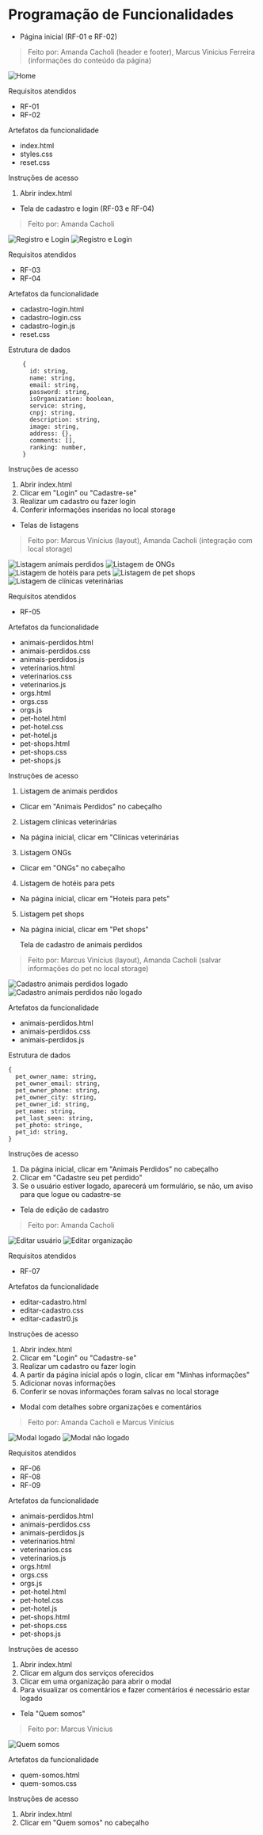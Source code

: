# Programação de Funcionalidades

- Página inicial (RF-01 e RF-02)

> Feito por: Amanda Cacholi (header e footer), Marcus Vinicius Ferreira (informações do conteúdo da página)

![Home](img/home.png)

Requisitos atendidos

- RF-01
- RF-02

Artefatos da funcionalidade

- index.html
- styles.css
- reset.css

Instruções de acesso

1. Abrir index.html

- Tela de cadastro e login (RF-03 e RF-04)

> Feito por: Amanda Cacholi

![Registro e Login](img/register-and-login-01.png)
![Registro e Login](img/register-and-login-02.png)

Requisitos atendidos

- RF-03
- RF-04

Artefatos da funcionalidade

- cadastro-login.html
- cadastro-login.css
- cadastro-login.js
- reset.css

Estrutura de dados

```
    {
      id: string,
      name: string,
      email: string,
      password: string,
      isOrganization: boolean,
      service: string,
      cnpj: string,
      description: string,
      image: string,
      address: {},
      comments: [],
      ranking: number,
    }
```

Instruções de acesso

1. Abrir index.html
2. Clicar em "Login" ou "Cadastre-se"
3. Realizar um cadastro ou fazer login
4. Conferir informações inseridas no local storage

- Telas de listagens

> Feito por: Marcus Vinícius (layout), Amanda Cacholi (integração com local storage)

![Listagem animais perdidos](img/list-lost-pets.png)
![Listagem de ONGs](img/list-ongs.png)
![Listagem de hotéis para pets](img/list-pet-hotel.png)
![Listagem de pet shops](img/list-pet-shop.png)
![Listagem de clínicas veterinárias](img/list-vet.png)

Requisitos atendidos

- RF-05

Artefatos da funcionalidade

- animais-perdidos.html
- animais-perdidos.css
- animais-perdidos.js
- veterinarios.html
- veterinarios.css
- veterinarios.js
- orgs.html
- orgs.css
- orgs.js
- pet-hotel.html
- pet-hotel.css
- pet-hotel.js
- pet-shops.html
- pet-shops.css
- pet-shops.js

Instruções de acesso

1. Listagem de animais perdidos

- Clicar em "Animais Perdidos" no cabeçalho

2. Listagem clínicas veterinárias

- Na página inicial, clicar em "Clínicas veterinárias

3. Listagem ONGs

- Clicar em "ONGs" no cabeçalho

4. Listagem de hotéis para pets

- Na página inicial, clicar em "Hoteis para pets"

5. Listagem pet shops

- Na página inicial, clicar em "Pet shops"

  Tela de cadastro de animais perdidos

> Feito por: Marcus Vinícius (layout), Amanda Cacholi (salvar informações do pet no local storage)

![Cadastro animais perdidos logado](img/lost-pet-register-logged.png)
![Cadastro animais perdidos não logado](img/lost-pet-register-not-logged.png)

Artefatos da funcionalidade

- animais-perdidos.html
- animais-perdidos.css
- animais-perdidos.js

Estrutura de dados

```
{
  pet_owner_name: string,
  pet_owner_email: string,
  pet_owner_phone: string,
  pet_owner_city: string,
  pet_owner_id: string,
  pet_name: string,
  pet_last_seen: string,
  pet_photo: stringo,
  pet_id: string,
}
```

Instruções de acesso

1. Da página inicial, clicar em "Animais Perdidos" no cabeçalho
2. Clicar em "Cadastre seu pet perdido"
3. Se o usuário estiver logado, aparecerá um formulário, se não, um aviso para que logue ou cadastre-se

- Tela de edição de cadastro

> Feito por: Amanda Cacholi

![Editar usuário](img/edit-user.png)
![Editar organização](img/edit-org.png)

Requisitos atendidos

- RF-07

Artefatos da funcionalidade

- editar-cadastro.html
- editar-cadastro.css
- editar-cadastr0.js

Instruções de acesso

1. Abrir index.html
2. Clicar em "Login" ou "Cadastre-se"
3. Realizar um cadastro ou fazer login
4. A partir da página inicial após o login, clicar em "Minhas informações"
5. Adicionar novas informações
6. Conferir se novas informações foram salvas no local storage

- Modal com detalhes sobre organizações e comentários

> Feito por: Amanda Cacholi e Marcus Vinícius

![Modal logado](img/org-details-logged.png)
![Modal não logado](img/org-details-not-logged.png)

Requisitos atendidos

- RF-06
- RF-08
- RF-09

Artefatos da funcionalidade

- animais-perdidos.html
- animais-perdidos.css
- animais-perdidos.js
- veterinarios.html
- veterinarios.css
- veterinarios.js
- orgs.html
- orgs.css
- orgs.js
- pet-hotel.html
- pet-hotel.css
- pet-hotel.js
- pet-shops.html
- pet-shops.css
- pet-shops.js

Instruções de acesso

1. Abrir index.html
2. Clicar em algum dos serviços oferecidos
3. Clicar em uma organização para abrir o modal
4. Para visualizar os comentários e fazer comentários é necessário estar logado

- Tela "Quem somos"

> Feito por: Marcus Vinicius

![Quem somos](img/about.png)

Artefatos da funcionalidade

- quem-somos.html
- quem-somos.css

Instruções de acesso

1. Abrir index.html
2. Clicar em "Quem somos" no cabeçalho
